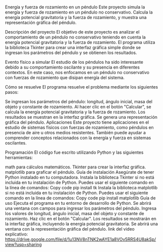 Energía y fuerza de rozamiento en un péndulo
Este proyecto simula la energía y fuerza de rozamiento en un péndulo no conservativo. Calcula la energía potencial gravitatoria y la fuerza de rozamiento, y muestra una representación gráfica del péndulo.

Descripción del proyecto
El objetivo de este proyecto es analizar el comportamiento de un péndulo no conservativo teniendo en cuenta la energía potencial gravitatoria y la fuerza de rozamiento. El programa utiliza la biblioteca Tkinter para crear una interfaz gráfica simple donde se ingresan los parámetros del péndulo y se obtienen los resultados.

Evento físico a simular
El estudio de los péndulos ha sido interesante debido a su comportamiento oscilante y su presencia en diferentes contextos. En este caso, nos enfocamos en un péndulo no conservativo con fuerzas de rozamiento que disipan energía del sistema.

Cómo se resuelve
El programa resuelve el problema mediante los siguientes pasos:

Se ingresan los parámetros del péndulo: longitud, ángulo inicial, masa del objeto y constante de rozamiento.
Al hacer clic en el botón "Calcular", se calcula la energía potencial gravitatoria y la fuerza de rozamiento.
Los resultados se muestran en la interfaz gráfica.
Se genera una representación gráfica del péndulo.
Aplicaciones
Este proyecto tiene aplicaciones en el estudio de sistemas físicos con fuerzas de rozamiento, como péndulos en presencia de aire u otros medios resistentes. También puede ayudar a comprender conceptos relacionados con la energía y fuerza en sistemas oscilantes.

Programación
El código fue escrito utilizando Python y las siguientes herramientas:

math para cálculos matemáticos.
Tkinter para crear la interfaz gráfica.
matplotlib para graficar el péndulo.
Guía de instalación
Asegúrate de tener Python instalado en tu computadora.
Instala la biblioteca Tkinter si no está incluida en tu instalación de Python. Puedes usar el siguiente comando en la línea de comandos:
Copy code
pip install tk
Instala la biblioteca matplotlib si no está incluida en tu instalación de Python. Puedes usar el siguiente comando en la línea de comandos:
Copy code
pip install matplotlib
Guía de uso
Ejecuta el programa en tu entorno de desarrollo de Python.
Se abrirá una ventana con campos para ingresar los parámetros del péndulo.
Ingresa los valores de longitud, ángulo inicial, masa del objeto y constante de rozamiento.
Haz clic en el botón "Calcular".
Los resultados se mostrarán en la interfaz gráfica, incluyendo la energía potencial gravitatoria.
Se abrirá una ventana con la representación gráfica del péndulo.
link del video explicativo:
https://drive.google.com/file/d/1u13NV8nTNK2wAYE1a8VOv5RRS4U8akSp/view?usp=sharing
